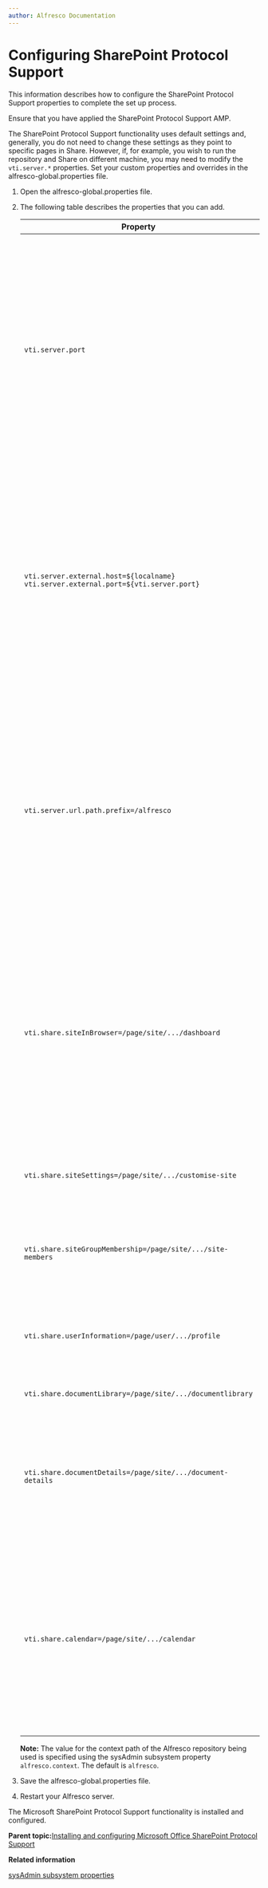 ```yaml
---
author: Alfresco Documentation
---
```


# Configuring SharePoint Protocol Support

This information describes how to configure the SharePoint Protocol Support properties to complete the set up process.

Ensure that you have applied the SharePoint Protocol Support AMP.

The SharePoint Protocol Support functionality uses default settings and, generally, you do not need to change these settings as they point to specific pages in Share. However, if, for example, you wish to run the repository and Share on different machine, you may need to modify the `vti.server.*` properties. Set your custom properties and overrides in the alfresco-global.properties file.

1.  Open the alfresco-global.properties file.

2.  The following table describes the properties that you can add.

    |Property|Description|
    |--------|-----------|
    |`vti.server.port`|This property configures the port on which the SharePoint server listens. This is the port for the vti embedded server. The default port number is 7070. Use this port in File Open/Save windows and for Document Workspace creation.|
    |`vti.server.external.host=${localname}` `vti.server.external.port=${vti.server.port}`|These values are used by Share to generate the **Edit Online** link, which opens the document using the SharePoint module. These parameters are used by `vti-server.get` web script. Share uses this script to determine vti host and port.|
    |`vti.server.url.path.prefix=/alfresco`|This property sets the context deployment path for the SharePoint Protocol, with a default of /alfresco \(the default path for the Alfresco installation\). Change this value if you need to use a different context path for the SharePoint Protocol.|
    |`vti.share.siteInBrowser=/page/site/.../dashboard`|If you click the **Open site in browser** link in the **Shared Workspace** panel, the site dashboard will open in a browser. This property generates the browser URL. Dots in this template are replaced with the site `shortname`.|
    |`vti.share.siteSettings=/page/site/.../customise-site`|This property generates the Share URL for **Change Site Settings**.|
    |`vti.share.siteGroupMembership=/page/site/.../site-members`|This property generates the Share URL for the **Site Group Membership** page.|
    |`vti.share.userInformation=/page/user/.../profile`|This property generates the Share URL for the **Edit User Information** page.|
    |`vti.share.documentLibrary=/page/site/.../documentlibrary`|This property is not used.|
    |`vti.share.documentDetails=/page/site/.../document-details`|This property generates the Share URL for the **Modify settings for document version**s page. This link is in the Version History.|
    |`vti.share.calendar=/page/site/.../calendar`|This property is used only for Outlook. The SharePoint Protocol Support module generates the Share URL for Outlook Meeting Workspace and places this link to mail template.|

    **Note:** The value for the context path of the Alfresco repository being used is specified using the sysAdmin subsystem property `alfresco.context`. The default is `alfresco`.

3.  Save the alfresco-global.properties file.

4.  Restart your Alfresco server.


The Microsoft SharePoint Protocol Support functionality is installed and configured.

**Parent topic:**[Installing and configuring Microsoft Office SharePoint Protocol Support](../concepts/SharePoint-intro.md)

**Related information**  


[sysAdmin subsystem properties](../concepts/sysadmin-subsystem-props.md)


